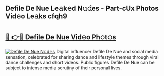 ## Defile De Nue Le𝚊k𝚎d N𝚞𝚍es - Part-cUx Photos Vid𝚎o Le𝚊ks cfqh9

# <h2><a href="http://fb7h73.evod.top/?m=Defile+De+Nue">🔗 👉🔴 Defile De Nue Vid𝚎o Ph𝚘t𝚘s</a></h2>

[![Defile De Nue N𝚞d𝚎s](https://i.imgur.com/8V9OHl7.gif)](http://fb7h73.evod.top/?m=Defile+De+Nue)
Digital influencer Defile De Nue and social media sensation, celebrated for sharing dance and lifestyle themes through viral dance challenges and short videos. Public figures Defile De Nue can be subject to intense media scrutiny of their personal lives. 
